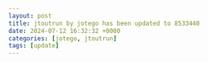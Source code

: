 ```yaml
---
layout: post
title: jtoutrun by jotego has been updated to 8533440
date: 2024-07-12 16:32:32 +0000
categories: [jotego, jtoutrun]
tags: [update]
---
```


